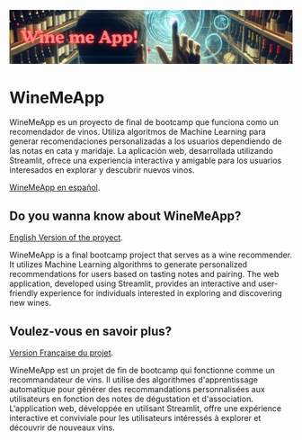 ![This is an alt text.](https://github.com/ivanpgdata/WineMeApp/blob/main/WineMeApp/images/banner_img.jpg?raw=true "This is a sample image.")
# WineMeApp


WineMeApp es un proyecto de final de bootcamp que funciona como un recomendador de vinos. Utiliza algoritmos de Machine Learning para generar recomendaciones personalizadas a los usuarios dependiendo de las notas en cata y maridaje. La aplicación web, desarrollada utilizando Streamlit, ofrece una experiencia interactiva y amigable para los usuarios interesados en explorar y descubrir nuevos vinos.

[WineMeApp en español](https://winemeapp.streamlit.app/).
 


## Do you wanna know about WineMeApp? 

[English Version of the proyect](https://winemeapp-eng.streamlit.app/).

WineMeApp is a final bootcamp project that serves as a wine recommender. It utilizes Machine Learning algorithms to generate personalized recommendations for users based on tasting notes and pairing. The web application, developed using Streamlit, provides an interactive and user-friendly experience for individuals interested in exploring and discovering new wines.

## Voulez-vous en savoir plus?

[Version Française du projet](https://winemeapp-fra.streamlit.app/).

WineMeApp est un projet de fin de bootcamp qui fonctionne comme un recommandateur de vins. Il utilise des algorithmes d'apprentissage automatique pour générer des recommandations personnalisées aux utilisateurs en fonction des notes de dégustation et d'association. L'application web, développée en utilisant Streamlit, offre une expérience interactive et conviviale pour les utilisateurs intéressés à explorer et découvrir de nouveaux vins.
